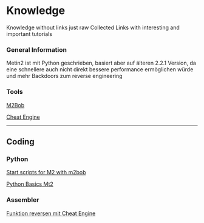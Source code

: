 # Knowledge
Knowledge without links just raw
Collected Links with interesting and important tutorials

### General Information
Metin2 ist mit Python geschrieben, basiert aber auf älteren 2.2.1 Version, da eine schnellere auch nicht direkt bessere performance ermöglichen würde und mehr Backdoors zum reverse engineering


### Tools

[M2Bob](https://m2bob.net/?s=h)

[Cheat Engine](https://www.cheatengine.org)

---

## Coding

### Python
[Start scripts for M2 with m2bob](https://m2bob-forum.net/index.php/Thread/30449-How-To-M2bob-Python)

[Python Basics Mt2](https://www.elitepvpers.com/forum/metin2-pserver-guides-strategies/2194722-howto-learn-python-metin2-starting-up-your-first-bot.html)


### Assembler
[Funktion reversen mit Cheat Engine](https://www.elitepvpers.com/forum/metin2-guides-templates/4063434-how-metin2-funktionen-reversen.html)

